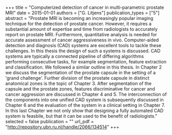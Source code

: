 +++
title = "Computerized detection of cancer in multi-parametric prostate MRI"
date = 2015-01-01
authors = ["G. Litjens"]
publication_types = ["5"]
abstract = "Prostate MRI is becoming an increasingly popular imaging technique for the detection of prostate cancer. However, it requires a substantial amount of expertise and time from radiologists to accurately report on prostate MRI. Furthermore, quantitative analysis is needed for accurate assessment of cancer aggressiveness in vivo. Computer-aided detection and diagnosis (CAD) systems are excellent tools to tackle these challenges. In this thesis the design of such a systems is discussed. CAD systems are typically a connected pipeline of differing algorithms performing consecutive tasks, for example segmentation, feature extraction and classification. We followed a similar outline in this thesis. In Chapter 2 we discuss the segmentation of the prostate capsule in the setting of a 'grand challenge'. Further division of the prostate capsule in distinct anatomical zones is the topic of Chapter 3. After segmentation of the capsule and the prostate zones, features discriminative for cancer and cancer aggression are discussed in Chapter 4 and 5. The interconnection of the components into one unified CAD system is subsequently discussed in Chapter 6 and the evaluation of the system in a clinical setting in Chapter 7. In this last Chapter we not only show that designing a fully automated CAD system is feasbile, but that it can be used to the benefit of radiologists."
selected = false
publication = ""
url_pdf = "http://repository.ubn.ru.nl/handle/2066/134514"
+++

